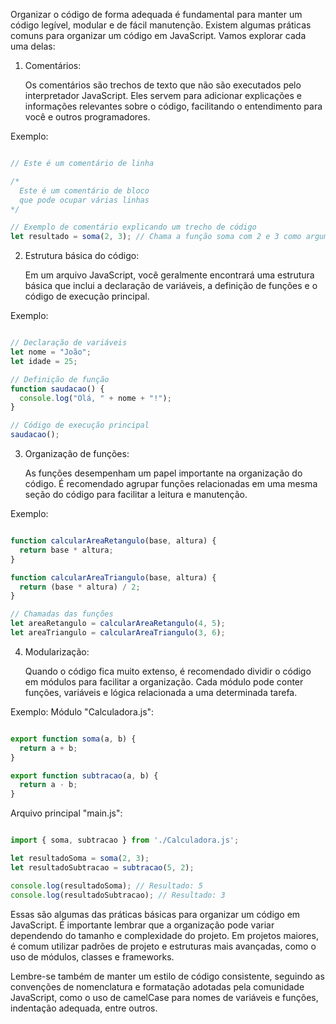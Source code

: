 Organizar o código de forma adequada é fundamental para manter um código legível, modular e de fácil manutenção. Existem algumas práticas comuns para organizar um código em JavaScript. Vamos explorar cada uma delas:

1. Comentários:

    Os comentários são trechos de texto que não são executados pelo interpretador JavaScript. Eles servem para adicionar explicações e informações relevantes sobre o código, facilitando o entendimento para você e outros programadores.

Exemplo:

```javascript

// Este é um comentário de linha

/*
  Este é um comentário de bloco
  que pode ocupar várias linhas
*/

// Exemplo de comentário explicando um trecho de código
let resultado = soma(2, 3); // Chama a função soma com 2 e 3 como argumentos
```

2. Estrutura básica do código:
    
    Em um arquivo JavaScript, você geralmente encontrará uma estrutura básica que inclui a declaração de variáveis, a definição de funções e o código de execução principal.

Exemplo:

```javascript

// Declaração de variáveis
let nome = "João";
let idade = 25;

// Definição de função
function saudacao() {
  console.log("Olá, " + nome + "!");
}

// Código de execução principal
saudacao();
```

3. Organização de funções:
    
    As funções desempenham um papel importante na organização do código. É recomendado agrupar funções relacionadas em uma mesma seção do código para facilitar a leitura e manutenção.

Exemplo:

```javascript

function calcularAreaRetangulo(base, altura) {
  return base * altura;
}

function calcularAreaTriangulo(base, altura) {
  return (base * altura) / 2;
}

// Chamadas das funções
let areaRetangulo = calcularAreaRetangulo(4, 5);
let areaTriangulo = calcularAreaTriangulo(3, 6);
```

4. Modularização:
    
    Quando o código fica muito extenso, é recomendado dividir o código em módulos para facilitar a organização. Cada módulo pode conter funções, variáveis e lógica relacionada a uma determinada tarefa.

Exemplo:
Módulo "Calculadora.js":

```javascript

export function soma(a, b) {
  return a + b;
}

export function subtracao(a, b) {
  return a - b;
}
```

Arquivo principal "main.js":

```javascript

import { soma, subtracao } from './Calculadora.js';

let resultadoSoma = soma(2, 3);
let resultadoSubtracao = subtracao(5, 2);

console.log(resultadoSoma); // Resultado: 5
console.log(resultadoSubtracao); // Resultado: 3
```

Essas são algumas das práticas básicas para organizar um código em JavaScript. É importante lembrar que a organização pode variar dependendo do tamanho e complexidade do projeto. Em projetos maiores, é comum utilizar padrões de projeto e estruturas mais avançadas, como o uso de módulos, classes e frameworks.

Lembre-se também de manter um estilo de código consistente, seguindo as convenções de nomenclatura e formatação adotadas pela comunidade JavaScript, como o uso de camelCase para nomes de variáveis e funções, indentação adequada, entre outros.